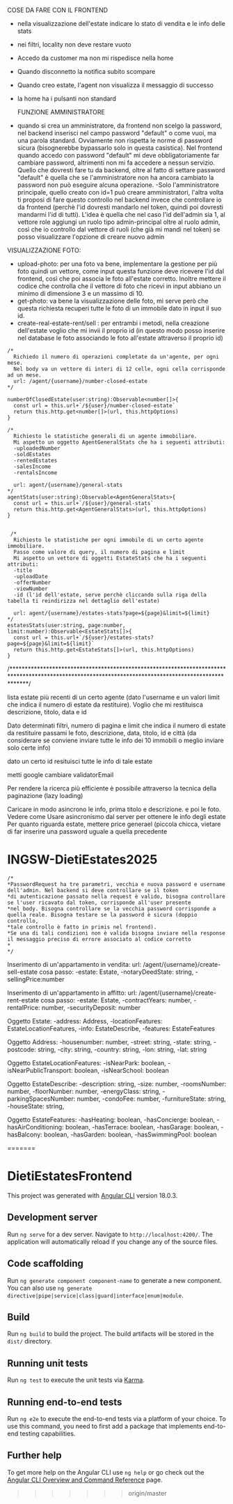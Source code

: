 
  COSE DA FARE CON IL FRONTEND
  - nella visualizzazione dell'estate indicare lo stato di vendita e le info delle stats
  - nei filtri, locality non deve restare vuoto
  - Accedo da customer ma non mi rispedisce nella home
  - Quando disconnetto la notifica subito scompare
  - Quando creo estate, l'agent non visualizza il messaggio di successo
  - la home ha i pulsanti non standard
    
    
    
    
    
    
    
    
    
    
    
    
    
    
    
    
    
    
    
    
    FUNZIONE AMMINISTRATORE
  - quando si crea un amministratore, da frontend non scelgo la password, nel backend inserisci nel campo password "default" o come vuoi, ma una parola standard. Ovviamente non rispetta le norme di password sicura (bisognerebbe bypassarlo solo in questa casistica). Nel frontend quando accedo con password "default" mi deve obbligatoriamente far cambiare password, altrimenti non mi fa accedere a nessun servizio. Quello che dovresti fare tu da backend, oltre al fatto di settare password "default" è quella che se l'amministratore non ha ancora cambiato la password non può eseguire alcuna operazione.
  -Solo l'amministratore principale, quello creato con id=1 può creare amministratori, l'altra volta ti proposi di fare questo controllo nel backend invece che controllare io da frontend (perchè l'id dovresti mandarlo nel token, quindi poi dovresti mandarmi l'id di tutti). L'idea è quella che nel caso l'id dell'admin sia 1, al vettore role aggiungi un ruolo tipo admin-principal oltre al ruolo admin, così che io controllo dal vettore di ruoli (che già mi mandi nel token) se posso visualizzare l'opzione di creare nuovo admin


  
   VISUALIZZAZIONE FOTO:
   -  upload-photo: per una foto va bene, implementare la gestione per più foto quindi un vettore, come input questa funzione deve ricevere l'id dal frontend, così che poi associa le foto all'estate corretto. Inoltre mettere il codice che controlla che il vettore di foto che ricevi in input abbiano un minimo di dimensione 3 e un massimo di 10.
   - get-photo: va bene la visualizzazione delle foto, mi serve però che questa richiesta recuperi tutte le foto di un immobile dato in input il suo id.
   - create-real-estate-rent/sell : per entrambi i metodi, nella creazione dell'estate voglio che mi invii il proprio id (in questo  modo posso inserire nel database le foto associando le foto all'estate attraverso il proprio id)
   
   
   
   
    /*
      Richiedo il numero di operazioni completate da un'agente, per ogni mese.
      Nel body va un vettore di interi di 12 celle, ogni cella corrisponde ad un mese.
      url: /agent/{username}/number-closed-estate
    */

    numberOfClosedEstate(user:string):Observable<number[]>{
      const url = this.url+`/${user}/number-closed-estate`
      return this.http.get<number[]>(url, this.httpOptions)
    }

    /*
      Richiesto le statistiche generali di un agente immobiliare.
      Mi aspetto un oggetto AgentGeneralStats che ha i seguenti attributi:
      -uploadedNumber
      -soldEstates
      -rentedEstates
      -salesIncome
      -rentalsIncome

      url: agent/{username}/general-stats
    */
    agentStats(user:string):Observable<AgentGeneralStats>{
      const url = this.url+`/${user}/general-stats`
      return this.http.get<AgentGeneralStats>(url, this.httpOptions)
    }


     /*
      Richiesto le statistiche per ogni immobile di un certo agente immobiliare.
      Passo come valore di query, il numero di pagina e limit
      Mi aspetto un vettore di oggetti EstateStats che ha i seguenti attributi:
      -title
      -uploadDate
      -offerNumber
      -viewNumber
      -id (l'id dell'estate, serve perchè cliccando sulla riga della tabella ti reindirizza nel dettaglio dell'estate)

      url: agent/{username}/estates-stats?page=${page}&limit=${limit}
    */
    estatesStats(user:string, page:number, limit:number):Observable<EstateStats[]>{
      const url = this.url+`/${user}/estates-stats?page=${page}&limit=${limit}`
      return this.http.get<EstateStats[]>(url, this.httpOptions)
    }





































/*****************************************************************************************************************************************************/

lista  estate più recenti di un certo agente (dato l'username e un valori limit che indica il numero di estate da restituire). Voglio che mi restituisca descrizione, titolo, data e id

Dato determinati filtri, numero di pagina e limit che indica il numero di estate da restituire passami le foto, descrizione, data, titolo, id e città (da considerare se conviene inviare tutte le info dei 10 immobili o meglio inviare solo certe info)

dato un certo id resituisci tutte le info di tale estate

 
metti google
cambiare validatorEmail

Per rendere la ricerca più efficiente è possibile attraverso la tecnica della paginazione (lazy loading)

 Caricare in modo asincrono le info, prima titolo e descrizione. e poi le foto. Vedere come
 Usare asincronismo dal server per ottenere le info degli estate
 Per quanto riguarda estate, mettere price generael
(piccola chicca, vietare di far inserire una password uguale a quella precedente




# INGSW-DietiEstates2025


    /*
    *PasswordRequest ha tre parametri, vecchia e nuova password e username dell'admin. Nel backend si deve controllare se il token
    *di autenticazione passato nella request è valido, bisogna controllare se l'user ricavato dal token, corrisponde all'user presente
    *nel body. Bisogna controllare se la vecchia password corrisponde a quella reale. Bisogna testare se la password è sicura (doppio controllo,
    *tale controllo è fatto in primis nel frontend).
    *Se una di tali condizioni non è valida bisogna inviare nella response il messaggio preciso di errore associato al codice corretto
    * 
    */


Inserimento di un'appartamento in vendita:
url: /agent/{username}/create-sell-estate
cosa passo:
-estate: Estate,
-notaryDeedState: string,
-sellingPrice:number

Inserimento di un'appartamento in affitto:
url: /agent/{username}/create-rent-estate
cosa passo:
-estate: Estate,
-contractYears: number,
-rentalPrice: number,
-securityDeposit: number


Oggetto Estate:
-address: Address,
-locationFeatures: EstateLocationFeatures,
-info: EstateDescribe,
-features: EstateFeatures

Oggetto Address:
-housenumber: number,
-street: string,
-state: string,
-postcode: string,
-city: string,
-country: string,
-lon: string,
-lat: string

Oggetto EstateLocationFeatures:
-isNearPark: boolean,
-isNearPublicTransport: boolean,
-isNearSchool: boolean

Oggetto EstateDescribe:
-description: string,
-size: number,
-roomsNumber: number,
-floorNumber: number,
-energyClass: string,
-parkingSpacesNumber: number,
-condoFee: number,
-furnitureState: string,
-houseState: string,

Oggetto EstateFeatures:
-hasHeating: boolean,
-hasConcierge: boolean,
-hasAirConditioning: boolean,
-hasTerrace: boolean,
-hasGarage: boolean,
-hasBalcony: boolean,
-hasGarden: boolean,
-hasSwimmingPool: boolean

=======
# DietiEstatesFrontend

This project was generated with [Angular CLI](https://github.com/angular/angular-cli) version 18.0.3.

## Development server

Run `ng serve` for a dev server. Navigate to `http://localhost:4200/`. The application will automatically reload if you change any of the source files.

## Code scaffolding

Run `ng generate component component-name` to generate a new component. You can also use `ng generate directive|pipe|service|class|guard|interface|enum|module`.

## Build

Run `ng build` to build the project. The build artifacts will be stored in the `dist/` directory.

## Running unit tests

Run `ng test` to execute the unit tests via [Karma](https://karma-runner.github.io).

## Running end-to-end tests

Run `ng e2e` to execute the end-to-end tests via a platform of your choice. To use this command, you need to first add a package that implements end-to-end testing capabilities.

## Further help

To get more help on the Angular CLI use `ng help` or go check out the [Angular CLI Overview and Command Reference](https://angular.dev/tools/cli) page.
>>>>>>> origin/master
